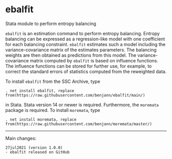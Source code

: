 # ebalfit
Stata module to perform entropy balancing

`ebalfit` is an estimation command to perform entropy balancing.
Entropy balancing can be expressed as a regression-like model with one
coefficient for each balancing constraint. `ebalfit` estimates such a model
including the variance-covariance matrix of the estimates parameters. The
balancing weights are then obtained as predictions from this model. The
variance-covariance matrix computed by `ebalfit` is based on influence
functions. The influence functions can be stored for further use, for example,
to correct the standard errors of statistics computed from the reweighted data.

To install `ebalfit` from the SSC Archive, type

    . net install ebalfit, replace from(https://raw.githubusercontent.com/benjann/ebalfit/main/)

in Stata. Stata version 14 or newer is required. Furthermore, the `moremata` package
is required. To install `moremata`, type

    . net install moremata, replace from(https://raw.githubusercontent.com/benjann/moremata/master/)

---

Main changes:

    27jul2021 (version 1.0.0)
    - ebalfit released on GitHub
